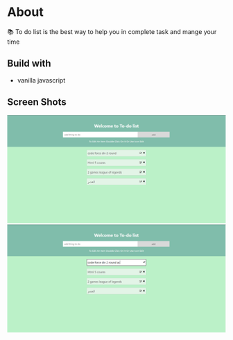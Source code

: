 # About
📚 To do list is the best way to help you in complete task and mange your time
## Build with
* vanilla javascript
## Screen Shots
![1](ss/1.PNG)
![2](ss/2.PNG)
